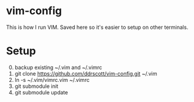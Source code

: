 vim-config
==========

This is how I run VIM. Saved here so it's easier to setup on other terminals.

Setup
=====

0. backup existing ~/.vim and ~/.vimrc
1. git clone https://github.com/ddrscott/vim-config.git ~/.vim
2. ln -s ~/.vim/vimrc.vim ~/.vimrc
3. git submodule init
4. git submodule update
